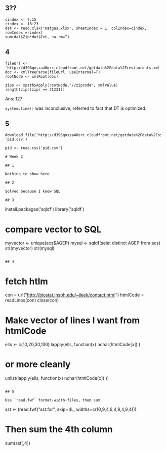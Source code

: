 
## 3??

```
cindex <- 7:15
rindex <- 18:23
dat <- read.xlsx("natgas.xlsx", sheetIndex = 1, colIndex=cindex, rowIndex =rindex)
sum(dat$Zip*dat$Ext, na.rm=T)

```


## 4

```
fileUrl <- 'http://d396qusza40orc.cloudfront.net/getdata%2Fdata%2Frestaurants.xml'
doc <- xmlTreeParse(fileUrl, useInternal=T)
rootNode <- xmlRoot(doc)

zips <- xpathSApply(rootNode,"//zipcode", xmlValue)
length(zips[zips == 21231])
```

Ans: 127

`system.time()` was inconclusive; referred to fact that DT is optimized.

## 5

```
download.file('http://d396qusza40orc.cloudfront.net/getdata%2Fdata%2Fss06pid.csv', 'pid.csv')

pid <- read.csv('pid.csv')

# Week 2

## 1

Nothing to show here

## 2

Solved because I know SQL

## 3

```
install.packages('sqldf')
library('sqldf')
# compare vector to SQL
myvector <- unique(acs$AGEP)
mysql <- sqldf(selet distinct AGEP from acs)
str(myvector)
str(mysql)
```

## 4

```
# fetch htlm
con = url("http://biostat.jhsph.edu/~jleek/contact.html")
htmlCode = readLines(con)
close(con)
# Make vector of lines I want from htmlCode
ells <- c(10,20,30,100)
lapply(ells, function(x) nchar(htmlCode[x]) )

# or more cleanly
unlist(lapply(ells, function(x) nchar(htmlCode[x]) ))
```

## 5

Use `read.fwf` format-width-files, then sum

```
sst <- (read.fwf("sst.for", skip=4L, widths=c(10,9,4,9,4,9,4,9,4)))
# Then sum the 4th column
sum(sst[,4])
```
